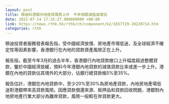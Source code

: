```yaml
---
layout: post
title: 穆迪料港銀內地放貸風險上升　今年相關減值或增加
date: 2022-07-14 17:25:27.000000000 +08:00
link: https://news.rthk.hk/rthk/ch/component/k2/1657729-20220714.htm
categories: rthk
---
```


穆迪投資者服務發表報告指，受中國經濟放慢、房地產市場低迷，及全球經濟不確定性等因素影響，香港銀行在內地的貸款資產風險正在上升。

報告指，截至今年3月的過去半年，香港銀行內地貸款敞口上升幅度超過整體貸款，鑒於中國經濟放緩，預料今年港銀內地貸款的減值貸款比率或進一步上升。港銀在內地的貸款佔其境外的大部分，佔銀行總貸款帳5%至35%。

報告估計，港銀在內地貸款中，至少20%至30%為房地產貸款，內地房地產場低迷對港銀帶來高貸款風險。因應貸款償還來源、抵押品和貸款回收問題，港銀對內地房地產行業大部分為離岸貸款，風險一般較在岸貸款更大。
